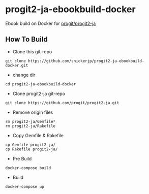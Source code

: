 # progit2-ja-ebookbuild-docker

Ebook build on Docker for [progit/progit2-ja](https://github.com/progit/progit2-ja) 

## How To Build

* Clone this git-repo

```
git clone https://github.com/snickerjp/progit2-ja-ebookbuild-docker.git
```
* change dir

```
cd progit2-ja-ebookbuild-docker
```

* Clone progit2-ja git-repo

```
git clone https://github.com/progit/progit2-ja.git
```

* Remove origin files

```
rm progit2-ja/Gemfile*
rm progit2-ja/Rakefile
```
* Copy Gemfile & Rakefile

```
cp Gemfile progit2-ja/
cp Rakefile progit2-ja/
```

* Pre Build

```
docker-compose build
```
* Build 

```
docker-compose up
```

